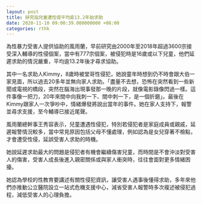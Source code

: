 ```yaml
---
layout: post
title: 研究指兒童遭性侵平均逾13.2年始求助
date: 2020-11-10 09:00:39.000000000 +08:00
categories: rthk
---
```


為性暴力受害人提供協助的風雨蘭，早前研究由2000年至2018年超過3600宗接受深入輔導的性侵個案，當中有777宗個案，被侵犯時是16歲或以下兒童，他們延遲求助的情況嚴重，平均逾13.2年後才尋求協助。

其中一名求助人Kimmy，8歲時被堂哥性侵犯，她說童年時想到仍不時會跟大伯一家見面，所以過去20多年並無向家人求助。「盡量不去想，恐怖在突然看到一些新聞或電視的橋段，突然在腦海出現事發那一晚的片段，就像電影錄像閃過一樣。這件事像一把刀，20年來間中向我刺一下、間中刺一下，是一個折磨」。最後在Kimmy跟家人一次爭吵中，情緒爆發將說出當年的事件。她在家人支持下，報警並尋求支援，至今輔導已接近尾聲。

風雨蘭總幹事王秀容表示，兒童遭遇性侵犯，特別若侵犯者是家庭成員或親戚，延遲報警情況較多，當中常見原因包括父母不懂處理，例如認為是女兒穿著不檢點，才會遭受性侵，延誤受害人求助的時機。

她說延遲求助最大的問題是侵犯者有機會繼續傷害兒童，而時間是不會沖淡對受害人的傷害，受害人成長後進入親密關係或與家人衝突時，往往會面對更多情緒困擾。

她認為學校的性教育要講述有關性侵犯資訊，讓受害人遇事後懂得求助，多年來他們亦推動公立醫院設立一站式危機支援中心，減省受害人報警時多次複述被侵犯過程，減低受害人的心理負擔。
